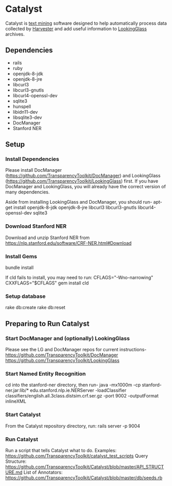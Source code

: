 Catalyst
========

Catalyst is [text mining](https://en.wikipedia.org/wiki/Text_mining) software
designed to help automatically process data collected by
[Harvester](https://github.com/TransparencyToolkit/Harvester) and add useful
information to
[LookingGlass](https://github.com/TransparencyToolkit/LookingGlass)
archives.


## Dependencies

* rails
* ruby 
* openjdk-8-jdk
* openjdk-8-jre
* libcurl3
* libcurl3-gnutls
* libcurl4-openssl-dev
* sqlite3
* hunspell
* libidn11-dev
* libsqlite3-dev
* DocManager
* Stanford NER

## Setup

### Install Dependencies

Please install DocManager (https://github.com/TransparencyToolkit/DocManager)
and LookingGlass (https://github.com/TransparencyToolkit/LookingGlass)
first. If you have DocManager and LookingGlass, you will already have the
correct version of many dependencies.

Aside from installing LookingGlass and DocManager, you should run-
apt-get install openjdk-8-jdk openjdk-8-jre libcurl3 libcurl3-gnutls
libcurl4-openssl-dev sqlite3

### Download Stanford NER

Download and unzip Stanford NER from https://nlp.stanford.edu/software/CRF-NER.html#Download

### Install Gems

bundle install

If cld fails to install, you may need to run: CFLAGS="-Wno-narrowing" CXXFLAGS="$CFLAGS" gem install cld

### Setup database

rake db:create
rake db:reset


## Preparing to Run Catalyst

### Start DocManager and (optionally) LookingGlass

Please see the LG and DocManager repos for current instructions-
https://github.com/TransparencyToolkit/DocManager
https://github.com/TransparencyToolkit/LookingGlass

### Start Named Entity Recognition

cd into the stanford-ner directory, then run-
java -mx1000m -cp stanford-ner.jar:lib/* edu.stanford.nlp.ie.NERServer -loadClassifier classifiers/english.all.3class.distsim.crf.ser.gz -port 9002 -outputFormat inlineXML

### Start Catalyst

From the Catalyst repository directory, run:
rails server -p 9004

### Run Catalyst

Run a script that tells Catalyst what to do.
Examples: https://github.com/TransparencyToolkit/catalyst_test_scripts
Query Structure: https://github.com/TransparencyToolkit/Catalyst/blob/master/API_STRUCTURE.md
List of Annotators: https://github.com/TransparencyToolkit/Catalyst/blob/master/db/seeds.rb




